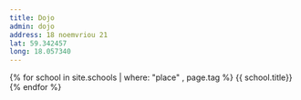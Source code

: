 ```yaml
---
title: Dojo
admin: dojo
address: 18 noemvriou 21
lat: 59.342457
long: 18.057340
---   
```


{% for school in site.schools | where: "place" , page.tag %}
 {{ school.title}}
{% endfor %}
